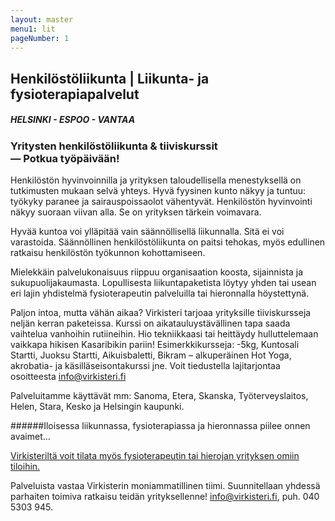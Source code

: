 ```yaml
---
layout: master
menu1: lit
pageNumber: 1
---
```


## Henkilöstöliikunta | Liikunta- ja fysioterapiapalvelut

##### HELSINKI - ESPOO - VANTAA

### Yritysten henkilöstöliikunta & tiiviskurssit<br>&mdash; Potkua työpäivään!
Henkilöstön hyvinvoinnilla ja yrityksen taloudellisella menestyksellä on tutkimusten mukaan selvä yhteys. Hyvä fyysinen kunto näkyy ja tuntuu: työkyky paranee ja sairauspoissaolot vähentyvät. Henkilöstön hyvinvointi näkyy suoraan viivan alla. Se on yrityksen tärkein voimavara.

Hyvää kuntoa voi ylläpitää vain säännöllisellä liikunnalla. Sitä ei voi varastoida. Säännöllinen henkilöstöliikunta on paitsi tehokas, myös edullinen ratkaisu henkilöstön työkunnon kohottamiseen.

Mielekkäin palvelukonaisuus riippuu organisaation koosta, sijainnista ja sukupuolijakaumasta. Lopullisesta liikuntapaketista löytyy yhden tai usean eri lajin yhdistelmä fysioterapeutin palveluilla tai hieronnalla höystettynä. 

Paljon intoa, mutta vähän aikaa? Virkisteri tarjoaa yrityksille tiiviskursseja neljän kerran paketeissa. Kurssi on aikatauluystävällinen tapa saada vaihtelua vanhoihin rutiineihin. Hio tekniikkaasi tai heittäydy hulluttelemaan vaikkapa hikisen Kasaribikin pariin! Esimerkkikursseja: -5kg, Kuntosali Startti, Juoksu Startti, Aikuisbaletti, Bikram – alkuperäinen Hot Yoga, akrobatia- ja käsilläseisontakurssi jne. Voit tiedustella lajitarjontaa osoitteesta  [info@virkisteri.fi](mailto:info@virkisteri.fi)

Palveluitamme käyttävät mm:
Sanoma, Etera, Skanska,
Työterveyslaitos, Helen, Stara, Kesko ja Helsingin kaupunki.

######Iloisessa liikunnassa, fysioterapiassa ja hieronnassa piilee onnen avaimet...

[Virkisteriltä voit tilata myös fysioterapeutin tai hierojan yrityksen omiin tiloihin.](fysioterapia.html)

Palveluista vastaa Virkisterin moniammatillinen tiimi. Suunnitellaan yhdessä parhaiten toimiva ratkaisu teidän yrityksellenne! [info@virkisteri.fi](mailto:info@virkisteri.fi), puh. 040 5303 945.

